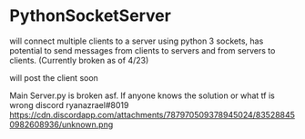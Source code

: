 # PythonSocketServer
will connect multiple clients to a server using python 3 sockets, has potential to send messages from clients to servers and from servers to clients. (Currently broken as of 4/23)

will post the client soon


Main Server.py is broken asf. If anyone knows the solution or what tf is wrong discord ryanazrael#8019
https://cdn.discordapp.com/attachments/787970509378945024/835288450982608936/unknown.png
